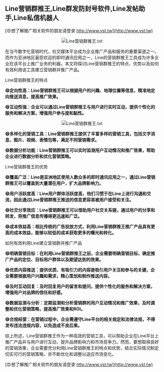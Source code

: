 ## **Line营销群推王,Line群发防封号软件,Line发帖助手,Line私信机器人**

[😍想了解推广相关软件的朋友请登录 http://www.vst.tw](http://www.vst.tw)

 <center><img src="https://vst.tw/MP4/tuiguang/png/5.png" alt="Line营销群推王.txt"></center>

在当今数字化营销时代，社交媒体平台成为企业推广产品和服务的重要渠道之一。而作为亚洲地区最受欢迎的即时通讯应用之一，Line的营销群推王工具成为许多企业在该平台上推广业务的利器。本文将探讨Line营销群推王的特点、优势以及如何有效利用该工具建立营销群并推广产品。

Line营销群推王的特点

**😄定向性高：Line营销群推王可以根据用户的兴趣、地理位置等信息，精准地定向推送消息，提高推广效果。**

**😄互动性强：企业可以通过Line营销群推王与用户进行实时互动，提供个性化的服务和解决方案，增强用户参与度和黏性。**

 <center><img src="https://vst.tw/MP4/tuiguang/png/3.png" alt="Line营销群推王.txt"></center>

**😄多样化的营销工具：Line营销群推王提供了丰富多样的营销工具，包括文字消息、图片、视频、表情包等，满足不同营销需求。**

**😄数据分析功能：Line营销群推王可以实时监测用户互动情况和推广效果，帮助企业进行数据分析和优化营销策略。**

Line营销群推王的优势

**😄覆盖广泛：Line是亚洲地区使用人数众多的即时通讯应用之一，通过Line营销群推王可以覆盖到大量潜在用户，扩大品牌影响力。**

**😄用户活跃度高：Line用户群体活跃度高，他们习惯于在Line上进行沟通和交流，因此通过Line营销群推王推送的信息更容易被用户接受和关注。**

**😄社交分享效应：Line营销群推王可以借助用户社交关系链，通过用户的分享和转发，将推广信息传播得更迅速和广泛。**

**😄成本效益高：相比传统的广告投放方式，利用Line营销群推王推广产品具有更高的成本效益，能够以较低的成本获取更多的曝光和转化。**

如何有效利用Line建立营销群并推广产品

**😄明确营销目标：在利用Line营销群推王之前，企业需要明确营销目标，确定推广产品的定位、目标用户群体以及期望达到的效果。**

**😄优质内容推送：提供优质、有吸引力的内容是吸引用户关注和参与的关键，企业需要根据用户兴趣和需求，精心策划和制作推送内容。**

**😄及时互动回复：及时回复用户的留言和提问，提供个性化的服务和解决方案，增强用户对品牌的信任和好感。**

**😄数据监测与分析：定期监测和分析营销群的用户互动情况和推广效果，及时调整和优化营销策略，提高推广效果和ROI。**

**😄合规经营：在营销过程中，企业需遵守Line平台的相关规定和法律法规，不得发布违法违规内容，以免造成不良后果。**

综上所述，Line营销群推王作为一种高效的营销工具，可以帮助企业在Line平台上推广产品并与用户进行互动，提升品牌影响力和市场竞争力。然而，要想取得良好的营销效果，企业需要充分利用Line营销群推王的特点和优势，结合实际情况制定切实可行的营销策略，并不断优化和调整以适应市场变化。

[😍想了解推广相关软件的朋友请登录 http://www.vst.tw](http://www.vst.tw)



